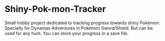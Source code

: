 # Shiny-Pok-mon-Tracker
Small hobby project dedicated to tracking progress towards shiny Pokémon. Specially for Dynamax Adventures in Pokémon Sword/Shield. But can be used for any hunt. You can store your progress in a save file. 
